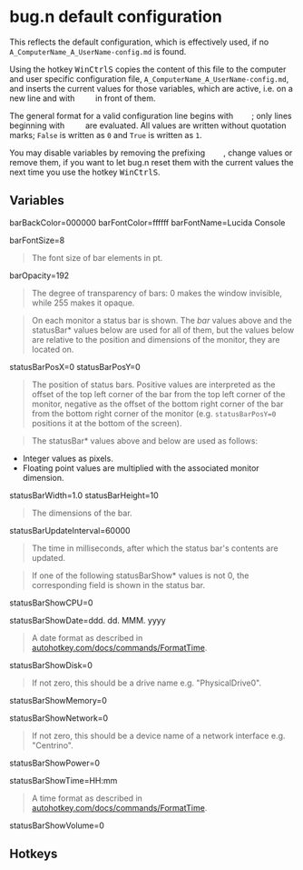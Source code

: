 # bug.n default configuration

This reflects the default configuration, which is effectively used, if no
`A_ComputerName_A_UserName-config.md` is found.

Using the hotkey <kbd>Win</kbd><kbd>Ctrl</kbd><kbd>S</kbd> copies the content
of this file to the computer and user specific configuration file,
`A_ComputerName_A_UserName-config.md`, and inserts the current values for
those variables, which are active, i.e. on a new line and with `    ` in front
of them.

The general format for a valid configuration line begins with `    `; only
lines beginning with `    ` are evaluated. All values are written without
quotation marks; `False` is written as `0` and `True` is written as `1`.

You may disable variables by removing the prefixing `    `, change values or
remove them, if you want to let bug.n reset them with the current values the
next time you use the hotkey <kbd>Win</kbd><kbd>Ctrl</kbd><kbd>S</kbd>.


## Variables

barBackColor=000000
barFontColor=ffffff
barFontName=Lucida Console

barFontSize=8
> The font size of bar elements in pt.

barOpacity=192
> The degree of transparency of bars: 0 makes the window invisible, while 255
makes it opaque.

> On each monitor a status bar is shown. The *bar* values above and the
statusBar* values below are used for all of them, but the values below are
relative to the position and dimensions of the monitor, they are located on.

statusBarPosX=0
statusBarPosY=0
> The position of status bars. Positive values are interpreted as the offset of
the top left corner of the bar from the top left corner of the monitor,
negative as the offset of the bottom right corner of the bar from the bottom
right corner of the monitor (e.g. `statusBarPosY=0` positions it at the bottom
of the screen).

> The statusBar* values above and below are used as follows:
* Integer values as pixels.
* Floating point values are multiplied with the associated monitor dimension.

statusBarWidth=1.0
statusBarHeight=10
> The dimensions of the bar.

statusBarUpdateInterval=60000
> The time in milliseconds, after which the status bar's contents are updated.

> If one of the following statusBarShow* values is not 0, the corresponding
field is shown in the status bar.

statusBarShowCPU=0

statusBarShowDate=ddd. dd. MMM. yyyy
> A date format as described in [autohotkey.com/docs/commands/FormatTime](https://autohotkey.com/docs/commands/FormatTime.htm).

statusBarShowDisk=0
> If not zero, this should be a drive name e.g. "PhysicalDrive0".

statusBarShowMemory=0

statusBarShowNetwork=0
> If not zero, this should be a device name of a network interface e.g.
"Centrino".

statusBarShowPower=0

statusBarShowTime=HH:mm
> A time format as described in [autohotkey.com/docs/commands/FormatTime](https://autohotkey.com/docs/commands/FormatTime.htm).

statusBarShowVolume=0

## Hotkeys

